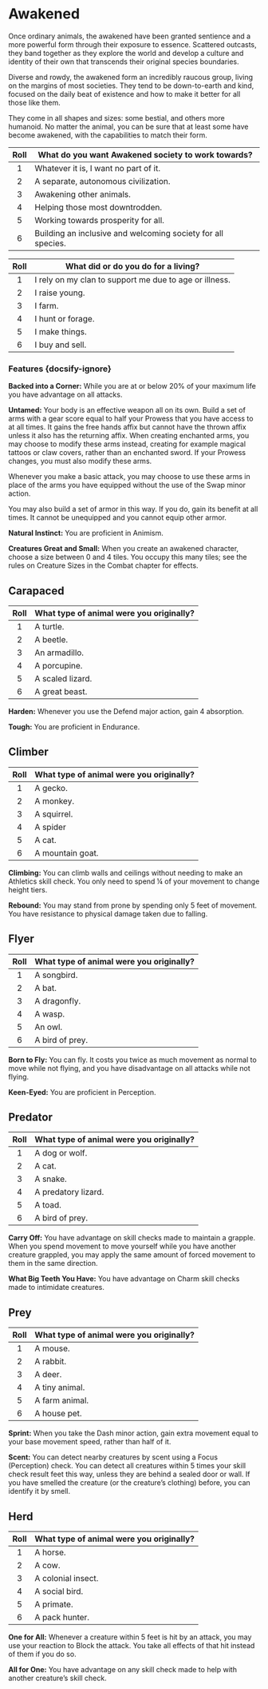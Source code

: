 # Awakened
Once ordinary animals, the awakened have been granted sentience and a more powerful form through their exposure to essence. Scattered outcasts, they band together as they explore the world and develop a culture and identity of their own that transcends their original species boundaries.

Diverse and rowdy, the awakened form an incredibly raucous group, living on the margins of most societies. They tend to be down-to-earth and kind, focused on the daily beat of existence and how to make it better for all those like them.

They come in all shapes and sizes: some bestial, and others more humanoid. No matter the animal, you can be sure that at least some have become awakened, with the capabilities to match their form.

<div class="side-panel">

| Roll  | What do you want Awakened society to work towards?           |
| :---: | ------------------------------------------------------------ |
|   1   | Whatever it is, I want no part of it.                        |
|   2   | A separate, autonomous civilization.                         |
|   3   | Awakening other animals.                                     |
|   4   | Helping those most downtrodden.                              |
|   5   | Working towards prosperity for all.                          |
|   6   | Building an inclusive and welcoming society for all species. |

| Roll  | What did or do you do for a living?                    |
| :---: | ------------------------------------------------------ |
|   1   | I rely on my clan to support me due to age or illness. |
|   2   | I raise young.                                         |
|   3   | I farm.                                                |
|   4   | I hunt or forage.                                      |
|   5   | I make things.                                         |
|   6   | I buy and sell.                                        |

</div>

### Features {docsify-ignore}

**Backed into a Corner:** While you are at or below 20% of your maximum life you have advantage on all attacks.

**Untamed:** Your body is an effective weapon all on its own. Build a set of arms with a gear score equal to half your Prowess that you have access to at all times. It gains the free hands affix but cannot have the thrown affix unless it also has the returning affix. When creating enchanted arms, you may choose to modify these arms instead, creating for example magical tattoos or claw covers, rather than an enchanted sword. If your Prowess changes, you must also modify these arms.

Whenever you make a basic attack, you may choose to use these arms in place of the arms you have equipped without the use of the Swap minor action.

You may also build a set of armor in this way. If you do, gain its benefit at all times. It cannot be unequipped and you cannot equip other armor.

**Natural Instinct:** You are proficient in Animism.

**Creatures Great and Small:** When you create an awakened character, choose a size between 0 and 4 tiles. You occupy this many tiles; see the rules on Creature Sizes in the Combat chapter for effects.

## Carapaced

<div class="side-panel">

| Roll  | What type of animal were you originally? |
| :---: | ---------------------------------------- |
|   1   | A turtle.                                |
|   2   | A beetle.                                |
|   3   | An armadillo.                            |
|   4   | A porcupine.                             |
|   5   | A scaled lizard.                         |
|   6   | A great beast.                           |

</div>

**Harden:** Whenever you use the Defend major action, gain 4 absorption.

**Tough:** You are proficient in Endurance.

## Climber

<div class="side-panel">

| Roll  | What type of animal were you originally? |
| :---: | ---------------------------------------- |
|   1   | A gecko.                                 |
|   2   | A monkey.                                |
|   3   | A squirrel.                              |
|   4   | A spider                                 |
|   5   | A cat.                                   |
|   6   | A mountain goat.                         |

</div>

**Climbing:** You can climb walls and ceilings without needing to make an Athletics skill check. You only need to spend ¼ of your movement to change height tiers.

**Rebound:** You may stand from prone by spending only 5 feet of movement. You have resistance to physical damage taken due to falling.

## Flyer

<div class="side-panel">

| Roll  | What type of animal were you originally? |
| :---: | ---------------------------------------- |
|   1   | A songbird.                              |
|   2   | A bat.                                   |
|   3   | A dragonfly.                             |
|   4   | A wasp.                                  |
|   5   | An owl.                                  |
|   6   | A bird of prey.                          |

</div>

**Born to Fly:** You can fly. It costs you twice as much movement as normal to move while not flying, and you have disadvantage on all attacks while not flying.

**Keen-Eyed:** You are proficient in Perception.

## Predator

<div class="side-panel">

| Roll  | What type of animal were you originally? |
| :---: | ---------------------------------------- |
|   1   | A dog or wolf.                           |
|   2   | A cat.                                   |
|   3   | A snake.                                 |
|   4   | A predatory lizard.                      |
|   5   | A toad.                                  |
|   6   | A bird of prey.                          |

</div>

**Carry Off:** You have advantage on skill checks made to maintain a grapple. When you spend movement to move yourself while you have another creature grappled, you may apply the same amount of forced movement to them in the same direction.

**What Big Teeth You Have:** You have advantage on Charm skill checks made to intimidate creatures.

## Prey

<div class="side-panel">

| Roll  | What type of animal were you originally? |
| :---: | ---------------------------------------- |
|   1   | A mouse.                                 |
|   2   | A rabbit.                                |
|   3   | A deer.                                  |
|   4   | A tiny animal.                           |
|   5   | A farm animal.                           |
|   6   | A house pet.                             |

</div>

**Sprint:** When you take the Dash minor action, gain extra movement equal to your base movement speed, rather than half of it.

**Scent:** You can detect nearby creatures by scent using a Focus (Perception) check. You can detect all creatures within 5 times your skill check result feet this way, unless they are behind a sealed door or wall. If you have smelled the creature (or the creature’s clothing) before, you can identify it by smell.

## Herd

<div class="side-panel">

| Roll  | What type of animal were you originally? |
| :---: | ---------------------------------------- |
|   1   | A horse.                                 |
|   2   | A cow.                                   |
|   3   | A colonial insect.                       |
|   4   | A social bird.                           |
|   5   | A primate.                               |
|   6   | A pack hunter.                           |

</div>

**One for All:** Whenever a creature within 5 feet is hit by an attack, you may use your reaction to Block the attack. You take all effects of that hit instead of them if you do so. 

**All for One:** You have advantage on any skill check made to help with another creature’s skill check.
